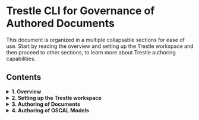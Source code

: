 # Trestle CLI for Governance of Authored Documents

This document is organized in a multiple collapsable sections for ease of use.
Start by reading the overview and setting up the Trestle workspace and then proceed to other sections,
to learn more about Trestle authoring capabilities.

## Contents

<details>
  <summary><b>1. Overview</b></summary>

## Overview

The premise of trestle is to support managing compliance artifacts as code.
When this is considered, many organisations using `{github|gitlab|bitbucket}` rely on markdown documents for documentary artifacts that may either directly or indirectly support compliance efforts.

To support this, trestle has the concept of 'governing' documents that are authored documents: Where structural conditions are enforced on the markdown documents to allow automation and to ensure business processes are met.

Living in the `GitOps` world this capability is anchored with `markdown` files as the core of the workflows. Currently `drawio` files are also supported for a subset of enforcement mechanisms.

### Why is this capability in trestle?

While trestle provides editing support for OSCAL there is an unfortunate truth that for some compliance workflows:

1. OSCAL does not cover the lower level operational workflows.
1. Some users will not be comfortable editing in json/yaml/xml formats

The markdown centric workflows allow transition path where capability is [being developed](https://github.com/IBM/compliance-trestle/issues/555)

</details>

<details>
  <summary><b>2. Setting up the Trestle workspace</b></summary>

## Setting up the Trestle workspace

To work with governed documents, you would need to initialize the Trestle workspace and create your first governed document
and template.

To create a trestle workspace that will contain all your templates and governed documents:

```bash
mkdir my_workspace
cd my_workspace
trestle init --govdocs
>>> Initialized trestle project successfully in [user_path]/my_workspace
```

The templates will be located in the `/my_workspace/.trestle/author/`. Please note that if you use MacOS or Linux distribution, by default `.trestle` will be hidden. You will need to reconfigure your system to show hidden folders if you want to see them listed.

</details>

<details>
  <summary><b>3. Authoring of Documents</b></summary>

- <details>
  <summary><b>Documents Structural Enforcement</b></summary>

  ## Markdown structural enforcement

  Trestle templating enforces the documents to follow a specific structure. There are two ways in which structure is enforced in a document against template:

  1. Enforcing a YAML header (metadata) structure at the top of the markdown document.
  1. Enforcing a heading structure within the markdown document.

  Each document is validated against a specific template, see CLI section below on information on how to specify which template the document should be validated against.

  ### Enforcing YAML header (metadata) structure

  Each template and document contains metadata in form of a YAML header that is placed on top.
  When the document is created (i.e. `trestle docs setup`) the metadata is copied from the template to the newly created document.

  Below is an example of a markdown file that contains YAML header:

  ```markdown
  ---
  groceries:
      grocery1:
          name: apple
          type: fruit
          bought-in: Local market
      grocery2:
          name: potato
          type: vegetable
          bought-in: Local market
  date: 01-01-2022
  not-important-field: not important
  x-trestle-version: 1.0.0
  x-trestle-ignore: not-important-field, bought-in
  ---
  # The rest of my document
  ```

  Each field in the YAML header follows the `key: value` format.
  For YAML header we validate the structure and the presence of the "keys" and not the "values".

  The document YAML header(metadata) is said to be **_valid_** against the template, if and only if:

  1. It contains **all** keys from the template EXCEPT the keys that either:
     1. Start with `x-trestle`
     1. Are listed under the `x-trestle-ignore` key (i.e. `x-trestle-ignore: not-important-field, bought-in`)
  1. The version under `x-trestle-template-version: ` key is matching the template.
  1. No new keys were added to the document.

  For example, this change to the YAML header above is acceptable:

  ```markdown
  ---
  groceries:
      grocery1:
          name: pear
          type: fruit
          bought-in: Superstore
      grocery2:
          name: potato
          type: vegetable
          bought-in: Local market
  date: 10-10-2023
  not-important-field: not important
  x-trestle-version: 1.0.0
  x-trestle-ignore: not-important-field, bought-in
  ---
  # The rest of my document
  ```

  ### Enforcing heading structure

  Markdown headings are considered to be nested based on the heading level (i.e. number of `#`). For example, `## 1.1 Lower level heading` is below `# 1. top level heading`.

  The document body is said to be **_valid_** against the template, if and only if,

  1. It contains **_all_** the headings provided in the template.
  1. No new headings were added at the top level (i.e. `# New heading` is not allowed).
  1. All original headings are in the same order as in the template.
  1. All headings must be in the hierarchical order (i.e. `# Heading` then `### Heading` then `## Heading` is invalid).
  1. If the `--governed-heading` option is provided, then document is valid if no keys has changed in the specified governed section.

  For example, consider this template as our starting point:

  ```markdown
  # Template heading 1
  Some text
  # Template heading 2
  ## Template sub heading
  ```

  Now we added new sections and ended up with the following document:
  (note: this document will be valid against the template above)

  ```markdown
  # Template heading 1
  Content for heading one
  ## Non-required sub header
  Content for non-required sub header
  # Template heading 2
  Content for heading two
  ## Template sub heading
  Content for template sub heading
  ### non required sub-sub heading
  This sub-sub heading is okay
  ```

  However, violations such as adding or removing a heading at the top level are not acceptable:

  ```markdown
  # Template heading 1
  Content for heading one
  ## Non-required sub header
  Content for non-required sub header
  # Template heading 2
  Content for heading two
  ## Template sub heading
  Content for template sub heading
  # Top level heading that is not okay <<< NOT OKAY
  ```

  For each of the headings - the text of the heading is enforced with one caveat:

  - If the template heading text is wrapped in curly brackets `{}` then the name is not measured e.g. `# {Insert title here}`.

  ## Drawio enforcement mechanisms

  Drawio or [diagrams.net](https://app.diagrams.net/) is a diagramming platform which has significant use for architecture diagrams. In the context of governance of content, trestle is supporting enforcement of metadata.

  Drawio (or `mxgraph`) files have a set of data fields. In a drawio file this is available in the edit menu as *edit data*. The diagram below shows how to access the (meta)data.

  ![Accessing the drawio data editor](assets/drawio_data_menu.png "Accessing the drawio data editor")

  The data presents as a set of key-value pairs which can be edited (see below). The data is bound to each tab in a drawio file. The trestle CLI currently expects that metadata (whether from the template or file to be measured) is in the first tab when editing the draw io file.

  ![Editing drawio data](assets/drawio_editing_data.png "Editing drawio data")

  </details>

- <details>
  <summary><b>Setting Up Templates and Documents Via CLI</b></summary>
  Trestle allows the setup of templates and governed documents in a several different ways based on the nature of the needed governance.

  Definitions used in this section:

  - _**document**_ - a markdown or drawio file that needs to be validated against some template.
  - _**template**_ - an individual markdown or drawio file containing metadata and/or headings against which the documents will be validated.
  - _**task**_ - a name of the folders containing documents and their respective templates.
  - _**template folder**_ - an individual folder containing the templates that documents needs to be validated against.

  You can set up multiple different tasks and types of validations in the same workspace.

  Setup Trestle for:

  - <details>
      <summary><b>docs - Validating documents against one specific template (one template per task)</b></summary>

    ## Validating documents against one specific template

    In this section we describe the functionality of `trestle author docs` command.

    `author docs` is designed to support enforcing and generating templating markdown files within a single folder based on a task name. Currently `author docs` supports markdown files only.

    ### Creating new task/template

    To create a new task with the necessary directory structures for running governed docs validation, run:

    > trestle author docs setup -tn my_task_name

    This will create a template folder and a single template: `TRESTLE_ROOT/.trestle/author/my_task_name/0.0.1/template.md`.
    As well as an empty document folder: `TRESTLE_ROOT/my_task_name/`
    The template will be applied to **all** markdown files in the task i.e.: `TRESTLE_ROOT/my_task_name/*.md`.

    #### Extra options

    - You can create different versions of the template by specifying the version via `--template-version` flag. See `Template Versioning` section for more information.
      By default if no version is provided `0.0.1` will be used.

    ### Creating new document for the task

    To create a new document that confirms to a template run:

    > trestle author docs create-sample -tn my_task_name

    This will create a sample document in: `TRESTLE_ROOT/my_task_name/my_task_name_000.md`.
    Once created this document will be a complete copy of the template, however you can modify this file with your own content.

    #### Extra options

    - This command has no extra options

    ### Validating the template

    To ensure that the markdown in the template is parseable run:

    > trestle author docs template-validate -tn my_task_name

    #### Extra options

    - If `--governed-heading 'heading name'` (`-gh`) is passed it ensures that the required heading exists.
    - If `--header-validate` (`-hv`) is passed the header will be validated as well.
    - If `--header-only-validate` (`-hov`) only the header and NOT the body will be validated

    ### Validating the documents against the template

    To validate the documents against a template run:

    > trestle author docs validate -tn my_task_name

    This will take the `TRESTLE_ROOT/.trestle/author/my_task_name/template.md` template and validate all markdown files here: `TRESTLE_ROOT/my_task_name/*.md`.

    Running the command will validate that markdown body in the document is valid against the template. Please note that by default the header will **not** be validated.
    See extra options for more validation options. To learn more on what exactly is validated please refer to `Documents Structural Enforcement` section in this document.

    #### Extra options

    - If `--governed-heading` (`-gh`) is passed it will ensure that the governed content was not modified. Governed content comes in the **key:** value format:
      ```markdown
         # Governed section
         **Content Type:**  Foo
         **Author(s):**  Bah
         **Executive Owner:**  Stuff
         **Technical Approver:**   John Doe (approved)
         **Version:** 1.0.1
      ```
      Running `trestle author docs validate -tn docs_task -gh="Governed section"` will ensure this content is present in the document.
    - If `--ignore ^_.*` (`-ig`) is passed it will validate all files except folders and files that start with underscore `_`. Use this option when you would like to ignore any folders or files that match given regular expression.
    - If `--header-validate` (`-hv`) is passed the header will be validated as well.
    - If `--header-only-validate` (`-hov`) is passed only the header and NOT the body will be validated.
    - If `--readme-validate` (`-rv`) is passed README.md will be validated as well, otherwise it is ignored.
    - If `--recurse` (`-r`) is passed the documents in the subfolders will also be validated. By default `author docs` only indexes a flat directory.
    - If `--template-version 1.0.0` (`-tv`) is passed the header field `x-trestle-template-version` will be ignored and document will be forcefully validated against template of version `1.0.0`.
      Use this for testing purposes _only_ when you need to validate the document against a specific template. By default the template version will be determined based on `x-trestle-template-version` in the document.

    </details>

  - <details>
      <summary><b>folders - Validating documents against multiple templates and ensuring folder structure (multiple individual templates per task) </b></summary>

    ## Validating against multiple templates

    In this section we describe the functionality of `trestle author folders` command.

    `author folders` is designed to allow the assembly of groups of templates where each folder contains unique content.
    This command will validate that both: structure (i.e. all template documents are present) and content is preserved in the folder. Trestle author folders supports validation of both markdown and drawio files. Note that headers / metadata must be specified in each applicable template.

    ### Creating new task folder

    To create a new task folder run:

    > trestle author folders setup -tn my_task_2

    This will create a template folder with the following structure:

    ```text
    trestle_root
     ┣ .trestle
     ┃ ┣ author
     ┃ ┃ ┣ my_task_2
     ┃ ┃ ┃ ┣ 0.0.1
     ┃ ┃ ┃ ┃ ┣ a_template.md
     ┃ ┃ ┃ ┃ ┣ another_template.md
     ┃ ┃ ┃ ┃ ┗ arhitecture.drawio
     ┃ ┗ config.ini
    ```

    Each task folder is required to meet template requirements for all: `a_template.md`, `another_template.md`, and `template.drawio`. The names, numbers, and nesting of folders is user specifiable, however, unlike `docs` the names must be carried over to each instances.

    #### Extra options

    - You can create different versions of the template by specifying the version via `--template-version` flag. See `Template Versioning` section for more information.
      By default if no version is provided `0.0.1` will be used.

    ### Creating new documents for the task

    Following the similar structure of `docs`, measurement occurs in the `my_task_2` where this structure is enforced for every directory.

    To create a new folder with documents for the task run:

    > trestle author folders create-sample -tn my_task_2

    This will create a subfolder in the `my_task_2` with the same content as in template folder. Running it twice will result in:

    ```text
    trestle_root
     ┣ .trestle
     ┣ my_task_2
     ┃ ┣ sample_folder_0
     ┃ ┃ ┣ a_template.md
     ┃ ┃ ┣ arhitecture.drawio
     ┃ ┃ ┗ another_template.md

     ┃ ┗ sample_folder_1
     ┃ ┃ ┣ a_template.md
     ┃ ┃ ┣ arhitecture.drawio
     ┃ ┃ ┗ another_template.md
    ```

    #### Extra options

    - This command has no extra options

    ### Validating the templates

    To validate the documents against the template run:

    > trestle author folders template-validate -tn my_task_2

    This will ensure that the respective template files are parseable.

    #### Extra options

    - This command has no extra options

    ### Validating the documents against templates

    The validation in `trestle author folder` runs similarly as in `docs` but now each document will be validated against the template with the same name as in the template folder.

    To validate the documents against their respective templates, run:

    > trestle author folders validate -tn my_task_name

    This will validate all files. Please note that all files from the template folder must be present in the individual document folders.

    #### Extra options

    - If `--governed-heading` (`-gh`) is passed it will ensure that the governed content was not modified. Governed content comes in the **key:** value format:
      ```markdown
         # Governed section
         **Content Type:**  Foo
         **Author(s):**  Bah
         **Executive Owner:**  Stuff
         **Technical Approver:**   John Doe (approved)
         **Version:** 1.0.1
      ```
      Running `trestle author docs validate -tn docs_task -gh="Governed section"` will ensure this content is present in the document.
    - If `--ignore ^_.*` (`-ig`) is passed it will validate all files except folders and files that start with underscore `_`. Use this option when you would like to ignore any folders or files that match given regular expression.
    - If `--header-validate` (`-hv`) is passed the header will be validated as well.
    - If `--header-only-validate` (`-hov`) is passed only the header and NOT the body will be validated.
    - If `--readme-validate` (`-rv`) is passed README.md will be validated as well, otherwise it is ignored.
    - If `--recurse` (`-r`) is passed the documents in the subfolders will also be validated. By default `author docs` only indexes a flat directory.
    - If `--template-version 1.0.0` (`-tv`) is passed the header field `x-trestle-template-version` will be ignored and document will be forcefully validated against template of version `1.0.0`.
      Use this for testing purposes _only_ when you need to validate the document against a specific template. By default the template version will be determined based on `x-trestle-template-version` in the document.

    </details>

  - <details>
      <summary><b>headers - Validate only the headers against a global or a specific template </b></summary>

    ## Validate only the headers against a global or a specific template.

    In this section we describe the functionality of `trestle author headers` command.

    Trestle author headers supports a slightly different usecase than that of `docs` and `folders` above as only the YAML headers will be validated.
    This command can be useful when one does not care about the markdown structure and might want to use global templates (templates that are shared across multiple tasks).

    With `headers` template folder can contain both .md and .drawio files and each file will be validated against the template that matches the extension.
    Also `headers` allow user to have `global` templates that can be shared across multiple tasks.

    ### Creating new task/template

    To create a new task run:

    > trestle author headers setup -tn my_task_3

    This will create a template folder with the following format:

    ```text
    trestle_root
    ┣ .trestle
    ┃ ┣ author
    ┃ ┃ ┣ my_task_3
    ┃ ┃ ┃ ┣ 0.0.1
    ┃ ┃ ┃ ┃ ┣ template.md
    ┃ ┃ ┃ ┃ ┗ template.drawio
    ┃ ┗ config.ini
    ```

    #### Extra options

    - If `--global` (`-g`) is passed then `__global__` then it will create `trestle_root/.trestle/author/__global__` folder. Use this when you would like to use same template for multiple tasks.
      ```text
      trestle_root
      ┣ .trestle
      ┃ ┣ author
      ┃ ┃ ┣ __global__
      ┃ ┃ ┃ ┣ 0.0.1
      ┃ ┃ ┃ ┃ ┣ template.md
      ┃ ┃ ┃ ┃ ┗ template.drawio
      ┃ ┗ config.ini
      ```
    - You can create different versions of the template by specifying the version via `--template-version` flag. See `Template Versioning` section for more information.
      By default if no version is provided `0.0.1` will be used.

    ### Creating new documents

    As of now this command does not support the automatic creation of the sample documents.

    ### Validating the templates

    To validate the documents against the template run:

    > trestle author headers template-validate -tn my_task_3

    This will ensure that the respective template files are parseable.

    #### Extra options

    - This command has no extra options

    ### Validating the documents

    To validate the documents against the template run:

    > trestle author headers validate -tn my_task_3

    This will validate all files within the directory against the templates (of the matching task name) by matching the extensions.
    Please note that **only** headers will be validated. There is no option to validate the body.

    ### Extra options

    - If `--global` (`-g`) is passed it will create `trestle_root/.trestle/author/__global__` folder. Use this when you would like to use same template for multiple tasks.
    - If `--ignore ^_.*` (`-ig`) is passed it will validate all files except folders and files that start with underscore `_`. Use this option when you would like to ignore any folders or files that match given regular expression.
    - If `--readme-validate` (`-rv`) is passed README.md will be validated as well, otherwise it is ignored.
    - If `--recurse` (`-r`) is passed the documents in the subfolders will also be validated. By default `author docs` only indexes a flat directory.
    - If `--template-version 1.0.0` (`-tv`) is passed the header field `x-trestle-template-version` will be ignored and document will be forcefully validated against template of version `1.0.0`.
      Use this for testing purposes _only_ when you need to validate the document against a specific template. By default the template version will be determined based on `x-trestle-template-version` in the document.

    </details>

  </details>

- <details>
  <summary><b>Template Versioning</b></summary>

  ## Template versioning

  ### Prerequisite:

  This section assumes that you have an existing Trestle workspace initialized, with existing template and governed documents.
  Please follow steps in the section `Setting up the Trestle Workspace` if you don't have one.

  Trestle provides the capability to version the templates and the documents via `x-trestle-template-version` field in the header.

  Consider an example where we have a governed document called `Decision 1` that we now need to update to contain a new header field `approved-status` and a new required heading `Heading n` at the end, as demonstrated in the Figure below:
  ![Decision document update](assets/template_versioning.png)

  The intended workflow in this scenario is to:

  1.Create a new version of the `decisions` template:

  ```bash
  cd my_workspace 
  trestle author docs setup -tn decisions -tv 0.1.1
  >>> Set template version to 0.1.1.
  >>> Template file setup for task decisions at .trestle/author/decisions/0.1.1/template.md
  >>> Task directory is decisions
  ```

  Add the new required content to the newly created template. In our example simply copy-paste all content from the `.trestle/author/decisions/0.1.0/template.md` and add the newly required fields.

  2.Create a new instance of that template.

  ```bash
  trestle author docs create-sample -tn decisions -tv 0.1.1
  >>> Set template version to 0.1.1.
  ```

  This step will create a copy of the template of version 0.1.1.

  Now you will need to fill the documents with the updated information and new fields.

  3.(Optional) Delete the old document.

  Now that you have a new version of the document, you can delete the old one if you no longer need it. You can also keep it if you would like to maintain a history of updates.

  4.Run validation.

  After filling the contents to the new version of the template, you can run the validation to ensure that everything works as expected.

  ```bash
  trestle author docs validate -tn decisions
  >>> Instances will be validated against template version specified in their headers.
  >>> VALID: decisions/decision_000.md
  ```

  </details>

</details>
<details>
  <summary><b>4. Authoring of OSCAL Models</b></summary>

## OSCAL Authoring

### Catalog authoring

CLI evocation:

1. To generate markdowns for editing a catalog

> trestle author catalog-generate

2. To assemble markdowns to a JSON catalog

> trestle author catalog-assemble

The `catalog` author commands allow you to convert a control catalog to markdown and edit its control statement, then assemble markdown back into an OSCAL catalog with the modifications to the statement.  Items in the statement may be edited or added.  For more details on its usage please see [the catalog authoring tutorial](https://ibm.github.io/compliance-trestle/tutorials/ssp_profile_catalog_authoring/ssp_profile_catalog_authoring).

### Profile authoring

CLI evocation:

1. To generate markdowns for editing a profile

> trestle author profile-generate

2. To assemble markdowns to a JSON profile

> trestle author profile-assemble

The `profile` author commands allow you to edit additions made by a profile to its imported controls that end up in the final resolved profile catalog.  Only the additions may be edited or added to the generated markdown control files - and those additions can then be assembled into a new version of the original profile, with those additions.  For more details on its usage please see [the profile authoring tutorial](https://ibm.github.io/compliance-trestle/tutorials/ssp_profile_catalog_authoring/ssp_profile_catalog_authoring).

### SSP authoring

CLI evocation:

1. To generate markdowns for editing SSP

> trestle author ssp-generate

2. To assemble markdowns to a JSON SSP

> trestle author ssp-assemble

The `ssp-generate` sub-command creates a partial SSP (System Security Plan) from a profile and optional yaml header file.  `ssp-assemble` can then assemble the markdown files into a single json SSP file.

For more details on its usage please see [the ssp authoring tutorial](https://ibm.github.io/compliance-trestle/tutorials/ssp_profile_catalog_authoring/ssp_profile_catalog_authoring).

### SSP Content Filtering

CLI evocation:

> trestle author ssp-filter

The `ssp-filter` sub-command takes a given SSP and filters its contents based on a given profile and/or list of components.

If filtering by profile, the SSP is assumed to contain a superset of controls needed by the profile, and the filter operation generates a new SSP with just the controls needed by that profile.  If the profile references a control not in the SSP, the routine fails with an error.

If filtering by components, a colon-delimited list of components should be provided, with `This system` as the default name for the overall required component for the entire system.  Case and spaces are ignored in the component names, so the names could be specified as `--components "this system: my component"`.  The resulting, filtered ssp will have updated implementated requirements with filtered by_components on each requirement, and filtered by_components on each statement.

You may filter by a combination of a profile and a list of component names.

As with the other related author commands, if an existing destination file already exists, it is not updated if no changes would be made.

For more details on its usage please see [the ssp-filter tutorial](https://ibm.github.io/compliance-trestle/tutorials/ssp_profile_catalog_authoring/ssp_profile_catalog_authoring).

</details>

